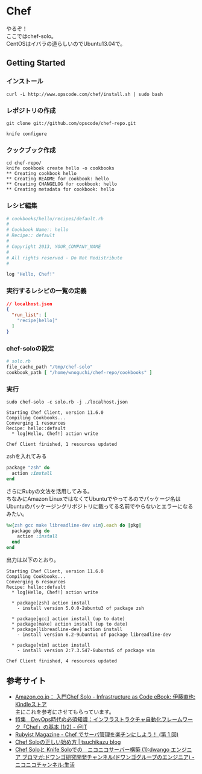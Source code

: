 # Chef

やるぞ！  
ここではchef-solo。  
CentOSはイバラの道らしいのでUbuntu13.04で。

## Getting Started

### インストール

```
curl -L http://www.opscode.com/chef/install.sh | sudo bash
```

### レポジトリの作成

```
git clone git://github.com/opscode/chef-repo.git
```

```
knife configure
```

### クックブック作成

```
cd chef-repo/
knife cookbook create hello -o cookbooks
** Creating cookbook hello
** Creating README for cookbook: hello
** Creating CHANGELOG for cookbook: hello
** Creating metadata for cookbook: hello
```

### レシピ編集

```ruby
# cookbooks/hello/recipes/default.rb
#
# Cookbook Name:: hello
# Recipe:: default
#
# Copyright 2013, YOUR_COMPANY_NAME
#
# All rights reserved - Do Not Redistribute
#

log "Hello, Chef!"
```

### 実行するレシピの一覧の定義

```json
// localhost.json
{
  "run_list": [
    "recipe[hello]"
  ]
}

```

### chef-soloの設定

```ruby
# solo.rb
file_cache_path "/tmp/chef-solo"
cookbook_path [ "/home/wnoguchi/chef-repo/cookbooks" ]
```

### 実行

```
sudo chef-solo -c solo.rb -j ./localhost.json

Starting Chef Client, version 11.6.0
Compiling Cookbooks...
Converging 1 resources
Recipe: hello::default
  * log[Hello, Chef!] action write

Chef Client finished, 1 resources updated

```

zshを入れてみる

```ruby
package "zsh" do
  action :install
end
```

さらにRubyの文法を活用してみる。  
ちなみにAmazon LinuxではなくてUbuntuでやってるのでパッケージ名はUbuntuのパッケージングリポジトリに載ってる名前でやらないとエラーになるみたい。

```ruby
%w{zsh gcc make libreadline-dev vim}.each do |pkg|
  package pkg do
    action :install
  end
end
```

出力は以下のとおり。

```
Starting Chef Client, version 11.6.0
Compiling Cookbooks...
Converging 6 resources
Recipe: hello::default
  * log[Hello, Chef!] action write

  * package[zsh] action install
    - install version 5.0.0-2ubuntu3 of package zsh

  * package[gcc] action install (up to date)
  * package[make] action install (up to date)
  * package[libreadline-dev] action install
    - install version 6.2-9ubuntu1 of package libreadline-dev

  * package[vim] action install
    - install version 2:7.3.547-6ubuntu5 of package vim

Chef Client finished, 4 resources updated
```

## 参考サイト

- [Amazon.co.jp： 入門Chef Solo - Infrastructure as Code eBook: 伊藤直也: Kindleストア](http://www.amazon.co.jp/%E5%85%A5%E9%96%80Chef-Solo-Infrastructure-Code-ebook/dp/B00BSPH158)  
主にこれを参考にさせてもらっています。
- [特集　DevOps時代の必須知識：インフラストラクチャ自動化フレームワーク「Chef」の基本 (1/2) - ＠IT](http://www.atmarkit.co.jp/ait/articles/1305/24/news003.html)
- [Rubyist Magazine - Chef でサーバ管理を楽チンにしよう！ (第 1 回)](http://magazine.rubyist.net/?0035-ChefInDECOLOG)
- [Chef Soloの正しい始め方 | tsuchikazu blog](http://tsuchikazu.net/chef_solo_start/)
- [Chef Soloと Knife Soloでの　ニコニコサーバー構築 (1):dwango エンジニア ブロマガ:ドワンゴ研究開発チャンネル(ドワンゴグループのエンジニア) - ニコニコチャンネル:生活](http://ch.nicovideo.jp/dwango-engineer/blomaga/ar311555)
